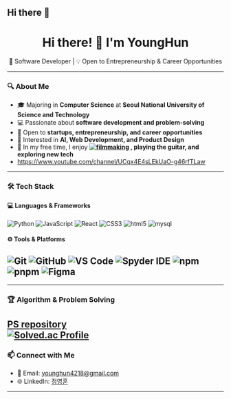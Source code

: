 ## Hi there 👋

<!--
**younghun1124/younghun1124** is a ✨ _special_ ✨ repository because its `README.md` (this file) appears on your GitHub profile.

Here are some ideas to get you started:

- 🔭 I’m currently working on ...
- 🌱 I’m currently learning ...
- 👯 I’m looking to collaborate on ...
- 🤔 I’m looking for help with ...
- 💬 Ask me about ...
- 📫 How to reach me: ...
- 😄 Pronouns: ...
- ⚡ Fun fact: ...
-->
<h1 align="center">Hi there! 👋 I'm YoungHun</h1>

<p align="center">
  🚀 Software Developer | 💡 Open to Entrepreneurship & Career Opportunities  
</p>

---

### 🔍 About Me
- 🎓 Majoring in **Computer Science** at **Seoul National University of Science and Technology**
- 💻 Passionate about **software development and problem-solving**
- 🏢 Open to **startups, entrepreneurship, and career opportunities**
- 🎯 Interested in **AI, Web Development, and Product Design**
- 🎳 In my free time, I enjoy **[![filmmaking](https://img.shields.io/badge/filmmaking-FF0000?style=flat-square&logo=youtube&logoColor=white)](https://www.youtube.com/channel/UCqx4E4sLEkUaO-g46rfTLaw)
, playing the guitar, and exploring new tech**
- https://www.youtube.com/channel/UCqx4E4sLEkUaO-g46rfTLaw

---

### 🛠 Tech Stack  
#### 💻 Languages & Frameworks  
![Python](https://img.shields.io/badge/Python-3776AB?style=flat-square&logo=python&logoColor=white)
![JavaScript](https://img.shields.io/badge/JavaScript-F7DF1E?style=flat-square&logo=javascript&logoColor=black)
![React](https://img.shields.io/badge/React-61DAFB?style=flat-square&logo=react&logoColor=black)
![CSS3](https://img.shields.io/badge/CSS3-1572B6?style=flat-square&logo=CSS3&logoColor=white)
![html5](https://img.shields.io/badge/HTML5-E34F26?style=flat-square&logo=HTML5&logoColor=white)
![mysql](https://img.shields.io/badge/mysql-4479A1?style=flat-square&logo=mysql&logoColor=white)


#### ⚙️ Tools & Platforms  
![Git](https://img.shields.io/badge/Git-F05032?style=flat-square&logo=git&logoColor=white)
![GitHub](https://img.shields.io/badge/GitHub-181717?style=flat-square&logo=github&logoColor=white)
![VS Code](https://img.shields.io/badge/VS%20Code-007ACC?style=flat-square&logo=visual-studio-code&logoColor=white)
![Spyder IDE](https://img.shields.io/badge/Spyder%20IDE-8C0000?style=flat-square&logo=Spyder-IDE&logoColor=white)
![npm](https://img.shields.io/badge/npm-CB3837?style=flat-square&logo=npm&logoColor=white)
![pnpm](https://img.shields.io/badge/pnpm-F69220?style=flat-square&logo=pnpm&logoColor=white)
![Figma](https://img.shields.io/badge/Figma-F24E1E?style=flat-square&logo=figma&logoColor=white)
---
<!--
### 📌 My Projects  
🚀 [future-package](https://future-package-web.vercel.app/)  
💡 [Project 2 Name](https://github.com/younghun1124/project2)  
🔧 [Project 3 Name](https://github.com/younghun1124/project3)  
-->
---
<!--
### 📊 GitHub Stats  
<p align="center">
  <img src="https://github-readme-stats.vercel.app/api?username=younghun1124&show_icons=true&theme=tokyonight" alt="GitHub Stats" />
</p>
-->
### 🏆 Algorithm & Problem Solving 
[PS repository](https://github.com/younghun1124/baekjoon)  
[![Solved.ac Profile](http://mazassumnida.wtf/api/v2/generate_badge?boj=jyh112400)](https://solved.ac/jyh112400/)  
---

### 📫 Connect with Me  
- 📧 Email: younghun4218@gmail.com  
- 🌐 LinkedIn: [정영훈](https://www.linkedin.com/in/%EC%98%81%ED%9B%88-%EC%A0%95-705844210/)  
<!-- - 🌍 Personal Website: [yourwebsite.com](https://yourwebsite.com) -->

---
